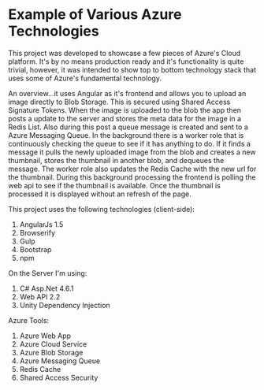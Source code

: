 # Example of Various Azure Technologies
This project was developed to showcase a few pieces of Azure's Cloud platform.  It's by no means production ready and it's functionality is quite trivial, however, it was intended to show top to bottom technology stack that uses some of Azure's fundamental technology.

An overview...it uses Angular as it's frontend and allows you to upload an image directly to Blob Storage.  This is secured using Shared Access Signature Tokens.  When the image is uploaded to the blob the app then posts a update to the server and stores the meta data for the image in a Redis List.  Also during this post a queue message is created and sent to a Azure Messaging Queue.  In the background there is a worker role that is continuously checking the queue to see if it has anything to do.  If it finds a message it pulls the newly uploaded image from the blob and creates a new thumbnail, stores the thumbnail in another blob, and dequeues the message.  The worker role also updates the Redis Cache with the new url for the thumbnail.  During this background processing the frontend is polling the web api to see if the thumbnail is available.  Once the thumbnail is processed it is displayed without an refresh of the page.

This project uses the following technologies (client-side):

1.  AngularJs 1.5
2.  Browserify
3.  Gulp
4.  Bootstrap
5.  npm

On the Server I'm using:

1.  C# Asp.Net 4.6.1
2.  Web API 2.2
3.  Unity Dependency Injection

Azure Tools:

1.  Azure Web App
2.  Azure Cloud Service
3.  Azure Blob Storage
4.  Azure Messaging Queue
5.  Redis Cache
6.  Shared Access Security

